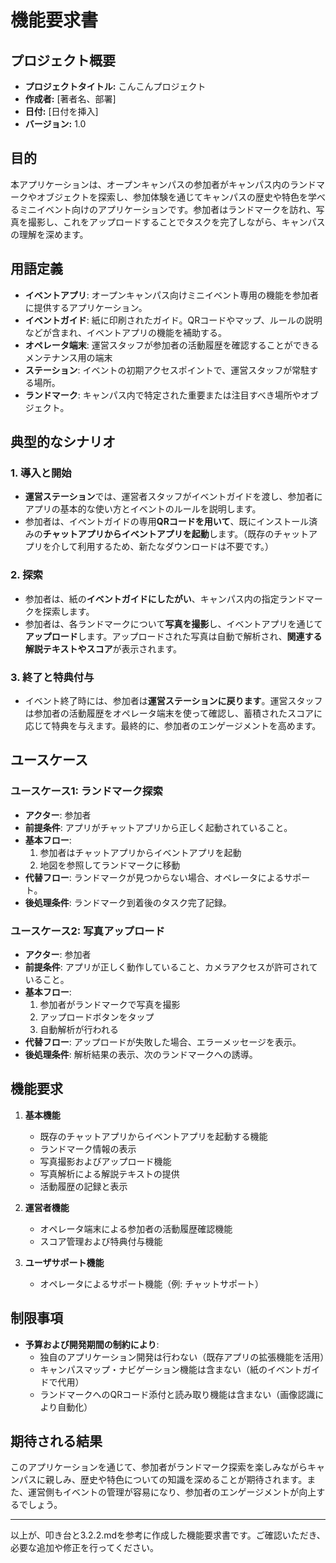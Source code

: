 # 機能要求書

## プロジェクト概要

- **プロジェクトタイトル:** こんこんプロジェクト
- **作成者:** [著者名、部署]
- **日付:** [日付を挿入]
- **バージョン:** 1.0

## 目的

本アプリケーションは、オープンキャンパスの参加者がキャンパス内のランドマークやオブジェクトを探索し、参加体験を通じてキャンパスの歴史や特色を学べるミニイベント向けのアプリケーションです。参加者はランドマークを訪れ、写真を撮影し、これをアップロードすることでタスクを完了しながら、キャンパスの理解を深めます。

## 用語定義

- **イベントアプリ**: オープンキャンパス向けミニイベント専用の機能を参加者に提供するアプリケーション。
- **イベントガイド**: 紙に印刷されたガイド。QRコードやマップ、ルールの説明などが含まれ、イベントアプリの機能を補助する。
- **オペレータ端末**: 運営スタッフが参加者の活動履歴を確認することができるメンテナンス用の端末
- **ステーション**: イベントの初期アクセスポイントで、運営スタッフが常駐する場所。
- **ランドマーク**: キャンパス内で特定された重要または注目すべき場所やオブジェクト。

## 典型的なシナリオ

### 1. 導入と開始

- **運営ステーション**では、運営者スタッフがイベントガイドを渡し、参加者にアプリの基本的な使い方とイベントのルールを説明します。
- 参加者は、イベントガイドの専用**QRコードを用いて**、既にインストール済みの**チャットアプリからイベントアプリを起動**します。（既存のチャットアプリを介して利用するため、新たなダウンロードは不要です。）

### 2. 探索

- 参加者は、紙の**イベントガイドにしたがい**、キャンパス内の指定ランドマークを探索します。
- 参加者は、各ランドマークについて**写真を撮影**し、イベントアプリを通じて**アップロード**します。アップロードされた写真は自動で解析され、**関連する解説テキストやスコア**が表示されます。

### 3. 終了と特典付与

- イベント終了時には、参加者は**運営ステーションに戻ります**。運営スタッフは参加者の活動履歴をオペレータ端末を使って確認し、蓄積されたスコアに応じて特典を与えます。最終的に、参加者のエンゲージメントを高めます。

## ユースケース

### ユースケース1: ランドマーク探索

- **アクター**: 参加者
- **前提条件**: アプリがチャットアプリから正しく起動されていること。
- **基本フロー**:
  1. 参加者はチャットアプリからイベントアプリを起動
  2. 地図を参照してランドマークに移動
- **代替フロー**: ランドマークが見つからない場合、オペレータによるサポート。
- **後処理条件**: ランドマーク到着後のタスク完了記録。

### ユースケース2: 写真アップロード

- **アクター**: 参加者
- **前提条件**: アプリが正しく動作していること、カメラアクセスが許可されていること。
- **基本フロー**:
  1. 参加者がランドマークで写真を撮影
  2. アップロードボタンをタップ
  3. 自動解析が行われる
- **代替フロー**: アップロードが失敗した場合、エラーメッセージを表示。
- **後処理条件**: 解析結果の表示、次のランドマークへの誘導。

## 機能要求

1. **基本機能**
    - 既存のチャットアプリからイベントアプリを起動する機能
    - ランドマーク情報の表示
    - 写真撮影およびアップロード機能
    - 写真解析による解説テキストの提供
    - 活動履歴の記録と表示

2. **運営者機能**
    - オペレータ端末による参加者の活動履歴確認機能
    - スコア管理および特典付与機能

3. **ユーザサポート機能**
    - オペレータによるサポート機能（例: チャットサポート）

## 制限事項

- **予算および開発期間の制約により**:
    - 独自のアプリケーション開発は行わない（既存アプリの拡張機能を活用）
    - キャンパスマップ・ナビゲーション機能は含まない（紙のイベントガイドで代用）
    - ランドマークへのQRコード添付と読み取り機能は含まない（画像認識により自動化）

## 期待される結果

このアプリケーションを通じて、参加者がランドマーク探索を楽しみながらキャンパスに親しみ、歴史や特色についての知識を深めることが期待されます。また、運営側もイベントの管理が容易になり、参加者のエンゲージメントが向上するでしょう。

---

以上が、叩き台と3.2.2.mdを参考に作成した機能要求書です。ご確認いただき、必要な追加や修正を行ってください。